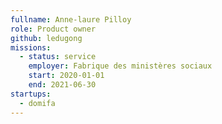 ```yaml
---
fullname: Anne-laure Pilloy
role: Product owner
github: ledugong
missions:
  - status: service
    employer: Fabrique des ministères sociaux
    start: 2020-01-01
    end: 2021-06-30
startups:
  - domifa
---
```

